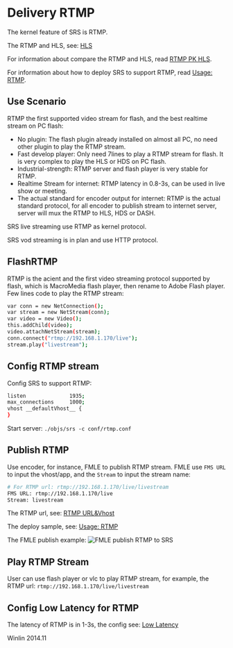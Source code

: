# Delivery RTMP

The kernel feature of SRS is RTMP.

The RTMP and HLS, see: [HLS](https://github.com/simple-rtmp-server/srs/wiki/v1_EN_DeliveryHLS)

For information about compare the RTMP and HLS, read [RTMP PK HLS](https://github.com/simple-rtmp-server/srs/wiki/v1_EN_RTMP.PK.HTTP).

For information about how to deploy SRS to support RTMP, read [Usage: RTMP](https://github.com/simple-rtmp-server/srs/wiki/v1_EN_SampleRTMP).

## Use Scenario

RTMP the first supported video stream for flash, and the best realtime stream on PC flash:
* No plugin: The flash plugin already installed on almost all PC, no need other plugin to play the RTMP stream.
* Fast develop player: Only need 7lines to play a RTMP stream for flash. It is very complex to play the HLS or HDS on PC flash.
* Industrial-strength: RTMP server and flash player is very stable for RTMP.
* Realtime Stream for internet: RTMP latency in 0.8-3s, can be used in live show or meeting.
* The actual standard for encoder output for internet: RTMP is the actual standard protocol, for all encoder to publish stream to internet server, server will mux the RTMP to HLS, HDS or DASH.

SRS live streaming use RTMP as kernel protocol.

SRS vod streaming is in plan and use HTTP protocol.

## FlashRTMP

RTMP is the acient and the first video streaming protocol supported by flash, which is MacroMedia flash player, then rename to Adobe Flash player. Few lines code to play the RTMP stream:

```bash
var conn = new NetConnection();
var stream = new NetStream(conn);
var video = new Video();
this.addChild(video);
video.attachNetStream(stream);
conn.connect("rtmp://192.168.1.170/live");
stream.play("livestream");
```

## Config RTMP stream

Config SRS to support RTMP:

```bash
listen              1935;
max_connections     1000;
vhost __defaultVhost__ {
}
```

Start server: `./objs/srs -c conf/rtmp.conf`

## Publish RTMP

Use encoder, for instance, FMLE to publish RTMP stream. FMLE use `FMS URL` to input the vhost/app, and the `Stream` to input the stream name:

```bash
# For RTMP url: rtmp://192.168.1.170/live/livestream
FMS URL: rtmp://192.168.1.170/live
Stream: livestream
```

The RTMP url, see: [RTMP URL&Vhost](https://github.com/simple-rtmp-server/srs/wiki/v1_EN_RtmpUrlVhost)

The deploy sample, see: [Usage: RTMP](https://github.com/simple-rtmp-server/srs/wiki/v1_EN_SampleRTMP)

The FMLE publish example:
![FMLE publish RTMP to SRS](http://winlinvip.github.io/srs.release/wiki/images/FMLE.png)

## Play RTMP Stream

User can use flash player or vlc to play RTMP stream, for example, the RTMP url: `rtmp://192.168.1.170/live/livestream`

## Config Low Latency for RTMP

The latency of RTMP is in 1-3s, the config see: [Low Latency](https://github.com/simple-rtmp-server/srs/wiki/v1_EN_LowLatency)

Winlin 2014.11